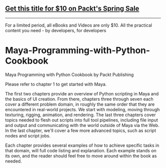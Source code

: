 ## [Get this title for $10 on Packt's Spring Sale](https://www.packt.com/B04657?utm_source=github&utm_medium=packt-github-repo&utm_campaign=spring_10_dollar_2022)
-----
For a limited period, all eBooks and Videos are only $10. All the practical content you need \- by developers, for developers

# Maya-Programming-with-Python-Cookbook
Maya Programming with Python Cookbook by Packt Publishing

Please refer to chapter 1 to get started with Maya.

The first two chapters provide an overview of Python scripting in Maya and the basics of UI creation. From there, chapters three through seven each cover a different problem domain, in roughly the same order that they are encountered in real-world projects. We start with modeling, moving through texturing, rigging, animation, and rendering. The last 
three chapters cover topics needed to flesh out scripts into full tool pipelines, including file input and output and communicating with the world outside of Maya via the Web. In the last chapter, we'll cover a few more advanced topics, such as script nodes and script jobs.

Each chapter provides several examples of how to achieve specific tasks in that domain, will full code listing and explanation. Each example stands on its own, and the reader should feel free to move around within the book as needed.

